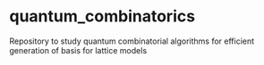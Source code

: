 # quantum_combinatorics
Repository to study quantum combinatorial algorithms for efficient generation of basis for lattice models
